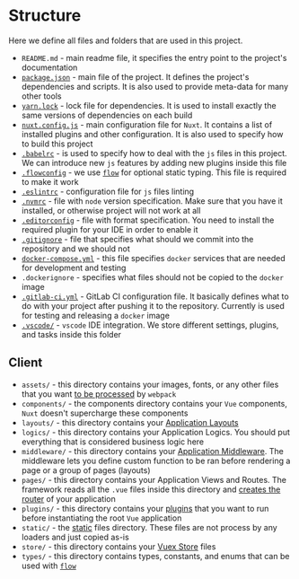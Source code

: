 # Structure

Here we define all files and folders that are used in this project.

- `README.md` - main readme file, it specifies the entry point to the project's documentation
- [`package.json`](https://docs.npmjs.com/files/package.json) - main file of the project. It defines the project's dependencies and scripts. It is also used to provide meta-data for many other tools
- [`yarn.lock`](https://yarnpkg.com/lang/en/docs/yarn-lock/) - lock file for dependencies. It is used to install exactly the same versions of dependencies on each build
- [`nuxt.config.js`](https://nuxtjs.org/guide/configuration/) - main configuration file for `Nuxt`. It contains a list of installed plugins and other configuration. It is also used to specify how to build this project
- [`.babelrc`](https://babeljs.io/docs/usage/babelrc/) - is used to specify how to deal with the `js` files in this project. We can introduce new `js` features by adding new plugins inside this file
- [`.flowconfig`](https://flow.org/en/docs/config/) - we use [`flow`](https://flow.org) for optional static typing. This file is required to make it work
- [`.eslintrc`](https://eslint.org/docs/user-guide/configuring) - configuration file for `js` files linting
- [`.nvmrc`](https://github.com/creationix/nvm) - file with `node` version specification. Make sure that you have it installed, or otherwise project will not work at all
- [`.editorconfig`](http://editorconfig.org/) - file with format specification. You need to install the required plugin for your IDE in order to enable it
- [`.gitignore`](https://git-scm.com/docs/gitignore) - file that specifies what should we commit into the repository and we should not
- [`docker-compose.yml`](https://docs.docker.com/compose/compose-file/) - this file specifies `docker` services that are needed for development and testing
- `.dockerignore` - specifies what files should not be copied to the `docker` image
- [`.gitlab-ci.yml`](https://docs.gitlab.com/ee/ci/yaml/) - GitLab CI configuration file. It basically defines what to do with your project after pushing it to the repository. Currently is used for testing and releasing a `docker` image
- [`.vscode/`](https://code.visualstudio.com/docs/getstarted/settings) - `vscode` IDE integration. We store different settings, plugins, and tasks inside this folder


## Client

- `assets/` - this directory contains your images, fonts, or any other files that you want [to be processed](https://nuxtjs.org/guide/assets#webpacked) by `webpack`
- `components/` - the components directory contains your `Vue` components, `Nuxt` doesn't supercharge these components
- `layouts/` - this directory contains your [Application Layouts](https://nuxtjs.org/guide/views#layouts)
- `logics/` - this directory contains your Application Logics. You should put everything that is considered business logic here
- `middleware/` - this directory contains your [Application Middleware](https://nuxtjs.org/guide/routing#middleware).
The middleware lets you define custom function to be ran before rendering a page or a group of pages (layouts)
- `pages/` - this directory contains your Application Views and Routes.
The framework reads all the `.vue` files inside this directory and [creates the router](https://nuxtjs.org/guide/routing) of your application
- `plugins/` - this directory contains your [plugins](https://ru.nuxtjs.org/examples/plugins/) that you want to run before instantiating the root `Vue` application
- `static/` - the [static](https://nuxtjs.org/guide/assets/#static) files directory. These files are not process by any loaders and just copied as-is
- `store/` - this directory contains your [Vuex Store](https://nuxtjs.org/guide/vuex-store) files
- `types/` - this directory contains types, constants, and enums that can be used with [`flow`](https://flow.org)
